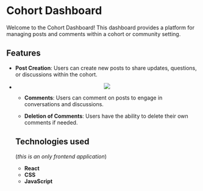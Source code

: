 # Cohort Dashboard

Welcome to the Cohort Dashboard! This dashboard provides a platform for managing posts and comments within a cohort or community setting.

## Features

- **Post Creation**: Users can create new posts to share updates, questions, or discussions within the cohort.
- <p align="center"><img src="![2024-04-10](https://github.com/LAVINIABENZAR/react-cohort-dashboard-challenge/assets/112485176/51c24e58-5589-4a51-9fb4-1fa1d7d8f939)
"/></p>
  
- **Comments**: Users can comment on posts to engage in conversations and discussions.

- **Deletion of Comments**: Users have the ability to delete their own comments if needed.

## Technologies used 
(*this is an only frontend application*)
- **React**
- **CSS**
- **JavaScript**
